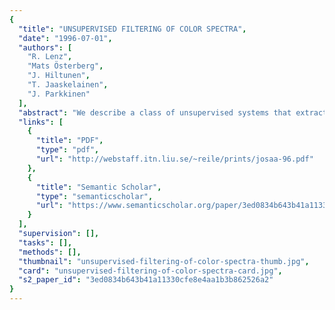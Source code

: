 ```yaml
---
{
  "title": "UNSUPERVISED FILTERING OF COLOR SPECTRA",
  "date": "1996-07-01",
  "authors": [
    "R. Lenz",
    "Mats Österberg",
    "J. Hiltunen",
    "T. Jaaskelainen",
    "J. Parkkinen"
  ],
  "abstract": "We describe a class of unsupervised systems that extract features from databases of reflectance spectra that sample color space in a way that reflects the properties of human color perception. The systems find the internal weight coefficients by optimizing an energy function. We describe several energy functions based on second- and fourth-order statistical moments of the computed output values. We also investigate the effects of imposing boundary conditions on the filter coefficients and the performance of the resulting systems for the databases with the reflectance spectra. The experiments show that the weight matrix for one of the systems is very similar to the eigenvector system, whereas the second type of system tries to rotate the eigenvector system in such a way that the resulting filters partition the spectrum into different bands. We also show how the system can be forced to use weight vectors with positive coefficients. Systems consisting of positive weight vectors are then approximated with Gaussian quadrature methods. In the experimental part of the paper we investigate the properties of three databases consisting of reflectance spectra. We compare the statistical structure of the different databases and investigate how these systems can be used to explore the structure of the space of reflectance spectra.",
  "links": [
    {
      "title": "PDF",
      "type": "pdf",
      "url": "http://webstaff.itn.liu.se/~reile/prints/josaa-96.pdf"
    },
    {
      "title": "Semantic Scholar",
      "type": "semanticscholar",
      "url": "https://www.semanticscholar.org/paper/3ed0834b643b41a11330cfe8e4aa1b3b862526a2"
    }
  ],
  "supervision": [],
  "tasks": [],
  "methods": [],
  "thumbnail": "unsupervised-filtering-of-color-spectra-thumb.jpg",
  "card": "unsupervised-filtering-of-color-spectra-card.jpg",
  "s2_paper_id": "3ed0834b643b41a11330cfe8e4aa1b3b862526a2"
}
---
```


